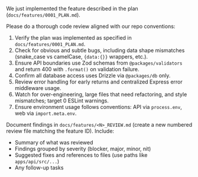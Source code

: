 We just implemented the feature described in the plan (`docs/features/0001_PLAN.md`).

Please do a thorough code review aligned with our repo conventions:

1. Verify the plan was implemented as specified in `docs/features/0001_PLAN.md`.
2. Check for obvious and subtle bugs, including data shape mismatches (snake_case vs camelCase, `{data:{}}` wrappers, etc.).
3. Ensure API boundaries use Zod schemas from `@packages/validators` and return 400 with `.format()` on validation failure.
4. Confirm all database access uses Drizzle via `@packages/db` only.
5. Review error handling for early returns and centralized Express error middleware usage.
6. Watch for over-engineering, large files that need refactoring, and style mismatches; target 0 ESLint warnings.
7. Ensure environment usage follows conventions: API via `process.env`, web via `import.meta.env`.

Document findings in `docs/features/<N>_REVIEW.md` (create a new numbered review file matching the feature ID). Include:

- Summary of what was reviewed
- Findings grouped by severity (blocker, major, minor, nit)
- Suggested fixes and references to files (use paths like `apps/api/src/...`)
- Any follow-up tasks
